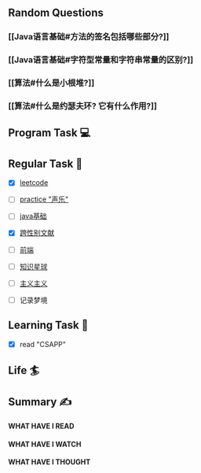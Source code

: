## Random Questions
### [[Java语言基础#方法的签名包括哪些部分?]]

### [[Java语言基础#字符型常量和字符串常量的区别?]]

### [[算法#什么是小根堆?]]

### [[算法#什么是约瑟夫环? 它有什么作用?]]



## Program Task  💻

## Regular Task  🤡
- [x] [leetcode](https://leetcode.cn/study-plan/algorithms/?progress=tyz0ksg)
- [ ] [practice "声乐"](https://docs.google.com/spreadsheets/d/1F0zsAOoyfBXu63_U2zy0et0Ku1OxZ0DCDKUsEI5Ebjs/edit#gid=1676784532)
- [ ] [java基础](https://javaguide.cn/java/basis/java-basic-questions-01.html#%E5%9F%BA%E7%A1%80%E6%A6%82%E5%BF%B5)
- [x] [跨性别文献](https://transreads.org/tag/article/)
- [ ] [前端](https://web.qianguyihao.com)
- [ ] [知识星球](http://svip.iocoder.cn/index/index.html)
- [ ] [主义主义](https://space.bilibili.com/23191782/channel/seriesdetail?sid=1424248)
- [ ] 记录梦境


## Learning Task 🎯
- [x] read "CSAPP"

## Life 🏄

## Summary ✍
####  WHAT HAVE I READ

#### WHAT HAVE I WATCH

#### WHAT HAVE I THOUGHT
